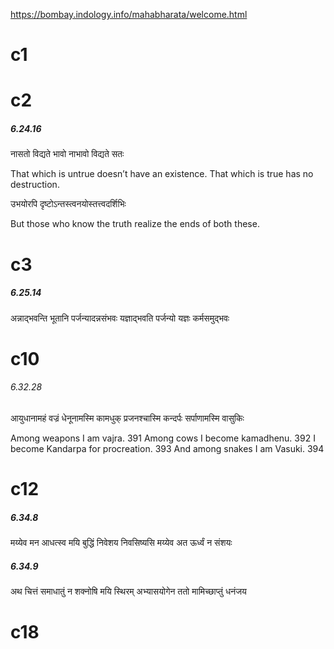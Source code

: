 https://bombay.indology.info/mahabharata/welcome.html
# c1
# c2
##### 6.24.16
नासतो विद्यते भावो नाभावो विद्यते सतः

That which is untrue doesn’t have an existence. That which is true has no destruction. 

उभयोरपि दृष्टोऽन्तस्त्वनयोस्तत्त्वदर्शिभिः

But those who know the truth realize the ends of both these.
# c3
##### 6.25.14
अन्नाद्भवन्ति भूतानि पर्जन्यादन्नसंभवः
यज्ञाद्भवति पर्जन्यो यज्ञः कर्मसमुद्भवः
# c10
###### 6.32.28
आयुधानामहं वज्रं धेनूनामस्मि कामधुक्
प्रजनश्चास्मि कन्दर्पः सर्पाणामस्मि वासुकिः

Among weapons I am vajra. 391 Among cows I become kamadhenu. 392 I become Kandarpa for procreation. 393 And among snakes I am Vasuki. 394
# c12
##### 6.34.8
मय्येव मन आधत्स्व मयि बुद्धिं निवेशय
निवसिष्यसि मय्येव अत ऊर्ध्वं न संशयः
##### 6.34.9
अथ चित्तं समाधातुं न शक्नोषि मयि स्थिरम्
अभ्यासयोगेन ततो मामिच्छाप्तुं धनंजय
# c18